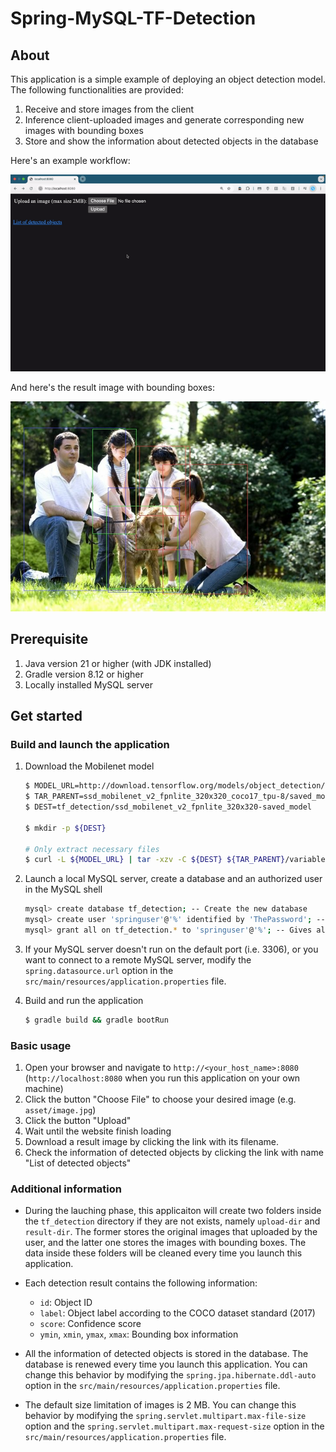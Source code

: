 # Spring-MySQL-TF-Detection

## About

This application is a simple example of deploying an object detection model. The following functionalities are provided:

1. Receive and store images from the client
2. Inference client-uploaded images and generate corresponding new images with bounding boxes
3. Store and show the information about detected objects in the database

Here's an example workflow:

![Demo workflow](asset/demo.gif "Demo workflow")

And here's the result image with bounding boxes: 

![Result image](asset/result.jpg "Result image")

## Prerequisite
1. Java version 21 or higher (with JDK installed)
2. Gradle version 8.12 or higher
3. Locally installed MySQL server

## Get started

### Build and launch the application

1. Download the Mobilenet model
    ```bash
   $ MODEL_URL=http://download.tensorflow.org/models/object_detection/tf2/20200711/ssd_mobilenet_v2_fpnlite_320x320_coco17_tpu-8.tar.gz
   $ TAR_PARENT=ssd_mobilenet_v2_fpnlite_320x320_coco17_tpu-8/saved_model
   $ DEST=tf_detection/ssd_mobilenet_v2_fpnlite_320x320-saved_model

   $ mkdir -p ${DEST}

   # Only extract necessary files
   $ curl -L ${MODEL_URL} | tar -xzv -C ${DEST} ${TAR_PARENT}/variables ${TAR_PARENT}/saved_model.pb
    ```

2. Launch a local MySQL server, create a database and an authorized user in the MySQL shell

   ```bash
   mysql> create database tf_detection; -- Create the new database
   mysql> create user 'springuser'@'%' identified by 'ThePassword'; -- Creates the user
   mysql> grant all on tf_detection.* to 'springuser'@'%'; -- Gives all the privileges to the new user on the newly created database 
   ```

3. If your MySQL server doesn't run on the default port (i.e. 3306), or you want to connect to a remote MySQL server, modify the `spring.datasource.url` option in the `src/main/resources/application.properties` file.

4. Build and run the application

   ```bash
   $ gradle build && gradle bootRun
   ```

### Basic usage

1. Open your browser and navigate to `http://<your_host_name>:8080` (`http://localhost:8080` when you run this application on your own machine)
2. Click the button "Choose File" to choose your desired image (e.g. `asset/image.jpg`)
3. Click the button "Upload"
4. Wait until the website finish loading
5. Download a result image by clicking the link with its filename.
6. Check the information of detected objects by clicking the link with name "List of detected objects"

### Additional information

* During the lauching phase, this applicaiton will create two folders inside the `tf_detection` directory if they are not exists, namely `upload-dir` and `result-dir`. The former stores the original images that uploaded by the user, and the latter one stores the images with bounding boxes. The data inside these folders will be cleaned every time you launch this application.

* Each detection result contains the following information:
   * `id`: Object ID
   * `label`: Object label according to the COCO dataset standard (2017)
   * `score`: Confidence score
   * `ymin`, `xmin`, `ymax`, `xmax`: Bounding box information

* All the information of detected objects is stored in the database. The database is renewed every time you launch this application. You can change this behavior by modifying the `spring.jpa.hibernate.ddl-auto` option in the `src/main/resources/application.properties` file.

* The default size limitation of images is 2 MB. You can change this behavior by modifying the `spring.servlet.multipart.max-file-size` option and the `spring.servlet.multipart.max-request-size` option in the `src/main/resources/application.properties` file.

